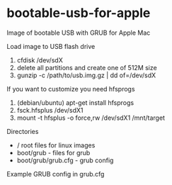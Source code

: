 # bootable-usb-for-apple
Image of bootable USB with GRUB for Apple Mac


Load image to USB flash drive
1. cfdisk /dev/sdX
2. delete all partitions and create one of 512M size
2. gunzip -c /path/to/usb.img.gz | dd of=/dev/sdX

If you want to customize you need hfsprogs
1. (debian/ubuntu) apt-get install hfsprogs
2. fsck.hfsplus /dev/sdX1
3. mount -t hfsplus -o force,rw /dev/sdX1 /mnt/target

Directories
- / root files for linux images
- boot/grub - files for grub
- boot/grub/grub.cfg - grub config

Example GRUB config in grub.cfg
